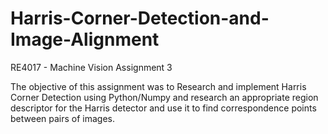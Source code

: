 # Harris-Corner-Detection-and-Image-Alignment
RE4017 - Machine Vision Assignment 3

The objective of this assignment was to Research and implement Harris Corner Detection using Python/Numpy and research an appropriate region descriptor for the Harris detector and use it to find correspondence points between pairs of images.
